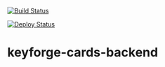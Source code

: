 [![Build Status](https://github.com/darkroomdevs/keyforge-cards-backend/actions/workflows/build.yml/badge.svg)](https://github.com/darkroomdevs/keyforge-cards-backend/actions/workflows/build.yml)

[![Deploy Status](https://github.com/darkroomdevs/keyforge-cards-backend/actions/workflows/deploy.yml/badge.svg)](https://github.com/darkroomdevs/keyforge-cards-backend/actions/workflows/deploy.yml)

# keyforge-cards-backend